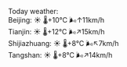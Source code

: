 Today weather:  
Beijing: ☀️ 🌡️+10°C 🌬️↑11km/h  
Tianjin: ☀️ 🌡️+12°C 🌬️↗15km/h  
Shijiazhuang: ☀️ 🌡️+8°C 🌬️↖7km/h  
Tangshan: ☀️ 🌡️+8°C 🌬️↗14km/h  
